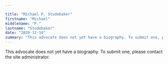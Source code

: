 ```yaml
---

title: "Michael P. Studebaker"
firstname: "Michael"
middlename: "P."
lastname: "Studebaker"
date: "2020-12-14"
summary: "This advocate does not yet have a biography. To submit one, please contact the site administrator."
---
```

This advocate does not yet have a biography. To submit one, please contact the site administrator.

